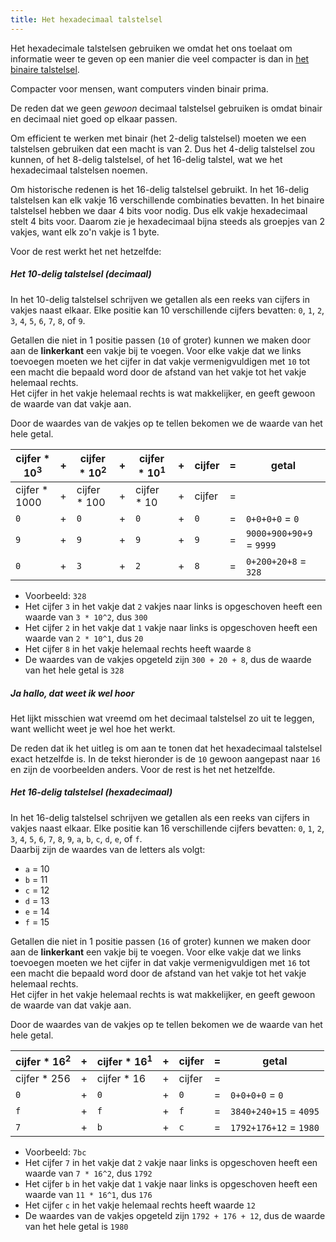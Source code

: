 ```yaml
---
title: Het hexadecimaal talstelsel
---
```


Het hexadecimale talstelsen gebruiken we omdat het
ons toelaat om informatie weer te geven op een manier
die veel compacter is dan 
in [het binaire talstelsel](/referentie/binair/).

Compacter voor mensen, want computers vinden binair prima.

De reden dat we geen _gewoon_ decimaal talstelsel gebruiken
is omdat binair en decimaal niet goed op elkaar passen.

Om efficient te werken met binair (het 2-delig talstelsel)
moeten we een talstelsen gebruiken dat een macht is van 2.
Dus het 4-delig talstelsel zou kunnen, of het 8-delig talstelsel,
of het 16-delig talstel, wat we het hexadecimaal talstelsen noemen.

Om historische redenen is het 16-delig talstelsel gebruikt.
In het 16-delig talstelsen kan elk vakje 16 verschillende
combinaties bevatten.
In het binaire talstelsel hebben we daar 4 bits voor nodig.
Dus elk vakje hexadecimaal stelt 4 bits voor. Daarom zie je
hexadecimaal bijna steeds als groepjes van 2 vakjes, want
elk zo'n vakje is 1 byte.

Voor de rest werkt het net hetzelfde:

##### Het 10-delig talstelsel (decimaal)

In het 10-delig talstelsel schrijven we getallen als een reeks van
cijfers in vakjes naast elkaar. Elke positie kan 10 verschillende
cijfers bevatten: `0`, `1`, `2`, `3`, `4`, `5`, `6`, `7`, `8`, of `9`.

Getallen die niet in 1 positie passen (`10` of groter)
kunnen we maken door aan de **linkerkant** een vakje
bij te voegen. Voor elke vakje dat we links toevoegen moeten we het cijfer
in dat vakje vermenigvuldigen met `10` tot een macht die bepaald word
door de afstand van het vakje tot het vakje helemaal rechts.  
Het cijfer in het vakje helemaal rechts is wat makkelijker, en 
geeft gewoon de waarde van dat vakje aan.

Door de waardes van de vakjes op te tellen bekomen we de waarde van het hele getal.

| cijfer \* 10<sup>3</sup> | + | cijfer \* 10<sup>2</sup> | + | cijfer \* 10<sup>1</sup> | + | cijfer | = | getal  |
| ------------------------ | - | ------------------------ | - | ------------------------ | - | ------ | - | - |
| cijfer \* 1000           | + | cijfer \* 100            | + | cijfer \* 10             | + | cijfer | = |   |
| `0`                      | + |  `0`                     | + |  `0`                     | + | `0`    | = | `0+0+0+0` = `0`  |
| `9`                      | + |  `9`                     | + |  `9`                     | + | `9`    | = | `9000+900+90+9` = `9999`  |
| `0`                      | + |  `3`                     | + |  `2`                     | + | `8`    | = | `0+200+20+8` = `328`  |


 - Voorbeeld: `328` 
 - Het cijfer `3` in het vakje dat `2` vakjes naar links is opgeschoven 
 heeft een waarde van `3 * 10^2`, dus `300`
 - Het cijfer `2` in het vakje dat `1` vakje naar links is opgeschoven 
 heeft een waarde van `2 * 10^1`, dus `20`
 - Het cijfer `8` in het vakje helemaal rechts heeft waarde `8`
 - De waardes van de vakjes opgeteld zijn `300 + 20 + 8`, dus de waarde
 van het hele getal is `328`

<Note>

##### Ja hallo, dat weet ik wel hoor

Het lijkt misschien wat vreemd om het decimaal talstelsel zo uit te leggen,
want wellicht weet je wel hoe het werkt.

De reden dat ik het uitleg is om aan te tonen dat het hexadecimaal talstelsel
exact hetzelfde is. In de tekst hieronder is de `10` gewoon aangepast
naar `16` en zijn de voorbeelden anders. Voor de rest is het net hetzelfde.

</Note>

##### Het 16-delig talstelsel (hexadecimaal)

In het 16-delig talstelsel schrijven we getallen als een reeks van
cijfers in vakjes naast elkaar. Elke positie kan 16 verschillende
cijfers bevatten: `0`, `1`, `2`, `3`, `4`, `5`, `6`, `7`, `8`, `9`, 
`a`, `b`, `c`, `d`, `e`, of `f`.  
Daarbij zijn de waardes van de letters als volgt:

 - `a` = 10
 - `b` = 11
 - `c` = 12
 - `d` = 13
 - `e` = 14 
 - `f` = 15

Getallen die niet in 1 positie passen (`16` of groter)
kunnen we maken door aan de **linkerkant** een vakje
bij te voegen. Voor elke vakje dat we links toevoegen moeten we het cijfer
in dat vakje vermenigvuldigen met `16` tot een macht die bepaald word
door de afstand van het vakje tot het vakje helemaal rechts.  
Het cijfer in het vakje helemaal rechts is wat makkelijker, en 
geeft gewoon de waarde van dat vakje aan.

Door de waardes van de vakjes op te tellen bekomen we de waarde van het hele getal.

| cijfer \* 16<sup>2</sup> | + | cijfer \* 16<sup>1</sup> | + | cijfer | = | getal  |
| ------------------------ | - | ------------------------ | - | ------ | - | - |
| cijfer \* 256            | + | cijfer \* 16             | + | cijfer | = |   |
|  `0`                     | + |  `0`                     | + | `0`    | = | `0+0+0+0` = `0`  |
|  `f`                     | + |  `f`                     | + | `f`    | = | `3840+240+15` = `4095`  |
|  `7`                     | + |  `b`                     | + | `c`    | = | `1792+176+12` = `1980`  |


 - Voorbeeld: `7bc` 
 - Het cijfer `7` in het vakje dat `2` vakje naar links is opgeschoven 
 heeft een waarde van `7 * 16^2`, dus `1792`
 - Het cijfer `b` in het vakje dat `1` vakje naar links is opgeschoven 
 heeft een waarde van `11 * 16^1`, dus `176`
 - Het cijfer `c` in het vakje helemaal rechts heeft waarde `12`
 - De waardes van de vakjes opgeteld zijn `1792 + 176 + 12`, dus de waarde
 van het hele getal is `1980`

